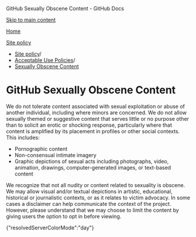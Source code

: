 GitHub Sexually Obscene Content - GitHub Docs

[Skip to main content](#main-content)

[Home](/ja)

[Site policy](/ja/site-policy)

* [Site policy](/ja/site-policy)/
* [Acceptable Use Policies](/ja/site-policy/acceptable-use-policies)/
* [Sexually Obscene Content](/ja/site-policy/acceptable-use-policies/github-sexually-obscene-content)

GitHub Sexually Obscene Content
==========

We do not tolerate content associated with sexual exploitation or abuse of another individual, including where minors are concerned. We do not allow sexually themed or suggestive content that serves little or no purpose other than to solicit an erotic or shocking response, particularly where that content is amplified by its placement in profiles or other social contexts. This includes:

* Pornographic content
* Non-consensual intimate imagery
* Graphic depictions of sexual acts including photographs, video, animation, drawings, computer-generated images, or text-based content

We recognize that not all nudity or content related to sexuality is obscene. We may allow visual and/or textual depictions in artistic, educational, historical or journalistic contexts, or as it relates to victim advocacy. In some cases a disclaimer can help communicate the context of the project. However, please understand that we may choose to limit the content by giving users the option to opt in before viewing.

{"resolvedServerColorMode":"day"}
